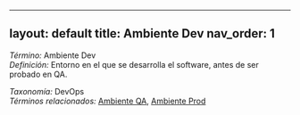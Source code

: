 
---
layout: default
title: Ambiente Dev
nav_order: 1
---

*Término:* Ambiente Dev  
*Definición:* Entorno en el que se desarrolla el software, antes de ser probado en QA.

*Taxonomía:* DevOps  
*Términos relacionados:* [Ambiente QA](https://maleniski.github.io/diccionario-angl-tec-mx/docs/alfabeticamente/A/ambiente-qa/), [Ambiente Prod](https://maleniski.github.io/diccionario-angl-tec-mx/docs/alfabeticamente/A/ambiente-prod/)

